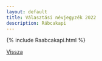 ```yaml
---
layout: default
title: Választási névjegyzék 2022
description: Rábcakapi
---
```


{% include Raabcakapi.html %}

[Vissza](./)